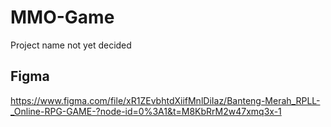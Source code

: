 # MMO-Game
Project name not yet decided

## Figma
https://www.figma.com/file/xR1ZEvbhtdXiifMnlDiIaz/Banteng-Merah_RPLL-_Online-RPG-GAME-?node-id=0%3A1&t=M8KbRrM2w47xmq3x-1
